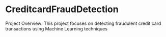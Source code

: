 # CreditcardFraudDetection
Project Overview: This project focuses on detecting fraudulent credit card transactions using Machine Learning techniques
